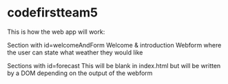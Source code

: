 # codefirstteam5
This is how the web app will work:

Section with id=welcomeAndForm
    Welcome & introduction
    Webform where the user can state what weather they would like

Sections with id=forecast
    This will be blank in index.html but will be written by a DOM depending on the output of the webform


